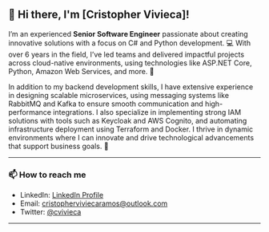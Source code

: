 ## 👋 Hi there, I'm [Cristopher Vivieca]!

I’m an experienced **Senior Software Engineer** passionate about creating innovative solutions with a focus on C# and Python development. 💻 With over 6 years in the field, I’ve led teams and delivered impactful projects across cloud-native environments, using technologies like ASP.NET Core, Python, Amazon Web Services, and more. 🚀

In addition to my backend development skills, I have extensive experience in designing scalable microservices, using messaging systems like RabbitMQ and Kafka to ensure smooth communication and high-performance integrations. I also specialize in implementing strong IAM solutions with tools such as Keycloak and AWS Cognito, and automating infrastructure deployment using Terraform and Docker. I thrive in dynamic environments where I can innovate and drive technological advancements that support business goals. 🔧

---

### 📫 How to reach me

- LinkedIn: [LinkedIn Profile](https://www.linkedin.com/in/cristopherviviecaramos)
- Email: [cristopherviviecaramos@outlook.com](mailto:cristopherviviecaramos@outlook.com)
- Twitter: [@cvivieca](https://twitter.com/cvivieca)

---
